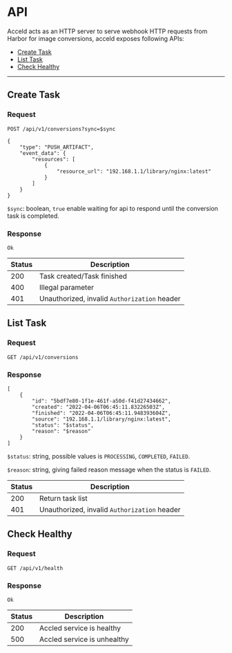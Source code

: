 # API

Acceld acts as an HTTP server to serve webhook HTTP requests
from Harbor for image conversions, acceld exposes following APIs:

- [Create Task](#create-task)
- [List Task](#list-task)
- [Check Healthy](#check-healthy)

---
<a name="create-task"></a>

## Create Task

### Request

```
POST /api/v1/conversions?sync=$sync

{
    "type": "PUSH_ARTIFACT",
    "event_data": {
        "resources": [
            {
                "resource_url": "192.168.1.1/library/nginx:latest"
            }
        ]
    }
}
```

`$sync`: boolean, `true` enable waiting for api to respond until the conversion task is completed.

### Response

```
Ok
```

| Status | Description                                  |
| ------ | -------------------------------------------- |
| 200    | Task created/Task finished                   |
| 400    | Illegal parameter                            |
| 401    | Unauthorized, invalid `Authorization` header |

<a name="list-task"></a>

## List Task

### Request

```
GET /api/v1/conversions
```

### Response

```
[
    {
        "id": "5bdf7e80-1f1e-461f-a50d-f41d27434662",
        "created": "2022-04-06T06:45:11.83226503Z",
        "finished": "2022-04-06T06:45:11.948393604Z",
        "source": "192.168.1.1/library/nginx:latest",
        "status": "$status",
        "reason": "$reason"
    }
]
```

`$status`: string, possible values is `PROCESSING`, `COMPLETED`, `FAILED`.

`$reason`: string, giving failed reason message when the status is `FAILED`.

| Status | Description                                  |
| ------ | -------------------------------------------- |
| 200    | Return task list                             |
| 401    | Unauthorized, invalid `Authorization` header |

<a name="check-healthy"></a>

## Check Healthy

### Request

```
GET /api/v1/health
```

### Response

```
Ok
```

| Status | Description                 |
| ------ | --------------------------- |
| 200    | Accled service is healthy   |
| 500    | Accled service is unhealthy |